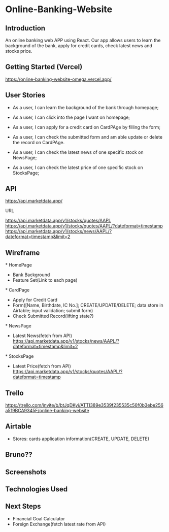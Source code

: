 # Online-Banking-Website

## Introduction

An online banking web APP using React.
Our app allows users to learn the background of the bank, apply for credit cards, check latest news and stocks price.

## Getting Started (Vercel)

https://online-banking-website-omega.vercel.app/

## User Stories

- As a user, I can learn the background of the bank through homepage;
- As a user, I can click into the page I want on homepage;

- As a user, I can apply for a credit card on CardPAge by filling the form;
- As a user, I can check the submitted form and am able update or delete the record on CardPAge.

- As a user, I can check the latest news of one specific stock on NewsPage;

- As a user, I can check the latest price of one specific stock on StocksPage;

## API

https://api.marketdata.app/

URL

https://api.marketdata.app/v1/stocks/quotes/AAPL
https://api.marketdata.app/v1/stocks/quotes/AAPL/?dateformat=timestamp
https://api.marketdata.app/v1/stocks/news/AAPL/?dateformat=timestamp&limit=2

## Wireframe

\* HomePage

- Bank Background
- Feature Set(Link to each page)

\* CardPage

- Apply for Credit Card
- Form([Name, Birthdate, IC No.]; CREATE/UPDATE/DELETE; data store in Airtable; input validation; submit form)
- Check Submitted Record(lifting state?)

\* NewsPage

- Latest News(fetch from API)
  https://api.marketdata.app/v1/stocks/news/AAPL/?dateformat=timestamp&limit=2

\* StocksPage

- Latest Price(fetch from API)
  https://api.marketdata.app/v1/stocks/quotes/AAPL/?dateformat=timestamp

## Trello

https://trello.com/invite/b/btJqDKyi/ATTI389e3539f235535c56f0b3ebe256a519BCA9345F/online-banking-website

## Airtable

- Stores: cards application information(CREATE, UPDATE, DELETE)

## Bruno??

## Screenshots

## Technologies Used

## Next Steps

- Financial Goal Calculator
- Foreign Exchange(fetch latest rate from API)

